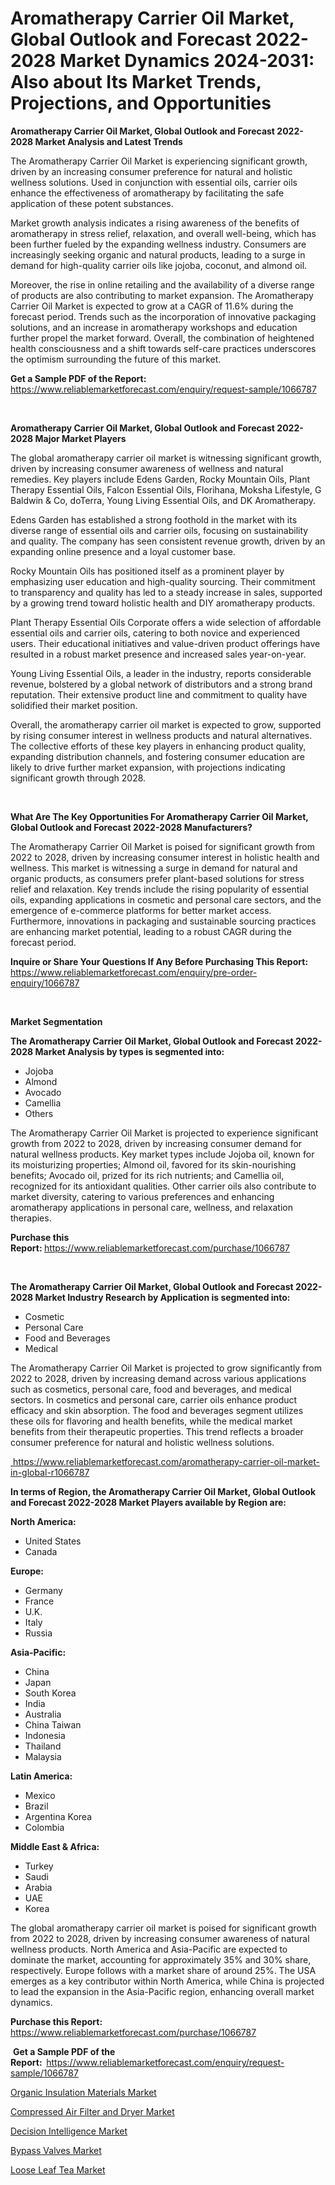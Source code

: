 <p><h1>Aromatherapy Carrier Oil Market, Global Outlook and Forecast 2022-2028 Market Dynamics 2024-2031: Also about Its Market Trends, Projections, and Opportunities</h1></p><p><strong>Aromatherapy Carrier Oil Market, Global Outlook and Forecast 2022-2028 Market Analysis and Latest Trends</strong></p>
<p><p>The Aromatherapy Carrier Oil Market is experiencing significant growth, driven by an increasing consumer preference for natural and holistic wellness solutions. Used in conjunction with essential oils, carrier oils enhance the effectiveness of aromatherapy by facilitating the safe application of these potent substances. </p><p>Market growth analysis indicates a rising awareness of the benefits of aromatherapy in stress relief, relaxation, and overall well-being, which has been further fueled by the expanding wellness industry. Consumers are increasingly seeking organic and natural products, leading to a surge in demand for high-quality carrier oils like jojoba, coconut, and almond oil.</p><p>Moreover, the rise in online retailing and the availability of a diverse range of products are also contributing to market expansion. The Aromatherapy Carrier Oil Market is expected to grow at a CAGR of 11.6% during the forecast period. Trends such as the incorporation of innovative packaging solutions, and an increase in aromatherapy workshops and education further propel the market forward. Overall, the combination of heightened health consciousness and a shift towards self-care practices underscores the optimism surrounding the future of this market.</p></p>
<p><strong>Get a Sample PDF of the Report:&nbsp;</strong> <a href="https://www.reliablemarketforecast.com/enquiry/request-sample/1066787">https://www.reliablemarketforecast.com/enquiry/request-sample/1066787</a></p>
<p>&nbsp;</p>
<p><strong>Aromatherapy Carrier Oil Market, Global Outlook and Forecast 2022-2028 Major Market Players</strong></p>
<p><p>The global aromatherapy carrier oil market is witnessing significant growth, driven by increasing consumer awareness of wellness and natural remedies. Key players include Edens Garden, Rocky Mountain Oils, Plant Therapy Essential Oils, Falcon Essential Oils, Florihana, Moksha Lifestyle, G Baldwin & Co, doTerra, Young Living Essential Oils, and DK Aromatherapy.</p><p>Edens Garden has established a strong foothold in the market with its diverse range of essential oils and carrier oils, focusing on sustainability and quality. The company has seen consistent revenue growth, driven by an expanding online presence and a loyal customer base.</p><p>Rocky Mountain Oils has positioned itself as a prominent player by emphasizing user education and high-quality sourcing. Their commitment to transparency and quality has led to a steady increase in sales, supported by a growing trend toward holistic health and DIY aromatherapy products.</p><p>Plant Therapy Essential Oils Corporate offers a wide selection of affordable essential oils and carrier oils, catering to both novice and experienced users. Their educational initiatives and value-driven product offerings have resulted in a robust market presence and increased sales year-on-year.</p><p>Young Living Essential Oils, a leader in the industry, reports considerable revenue, bolstered by a global network of distributors and a strong brand reputation. Their extensive product line and commitment to quality have solidified their market position.</p><p>Overall, the aromatherapy carrier oil market is expected to grow, supported by rising consumer interest in wellness products and natural alternatives. The collective efforts of these key players in enhancing product quality, expanding distribution channels, and fostering consumer education are likely to drive further market expansion, with projections indicating significant growth through 2028.</p></p>
<p>&nbsp;</p>
<p><strong>What Are The Key Opportunities For Aromatherapy Carrier Oil Market, Global Outlook and Forecast 2022-2028 Manufacturers?</strong></p>
<p><p>The Aromatherapy Carrier Oil Market is poised for significant growth from 2022 to 2028, driven by increasing consumer interest in holistic health and wellness. This market is witnessing a surge in demand for natural and organic products, as consumers prefer plant-based solutions for stress relief and relaxation. Key trends include the rising popularity of essential oils, expanding applications in cosmetic and personal care sectors, and the emergence of e-commerce platforms for better market access. Furthermore, innovations in packaging and sustainable sourcing practices are enhancing market potential, leading to a robust CAGR during the forecast period.</p></p>
<p><strong>Inquire or Share Your Questions If Any Before Purchasing This Report:</strong> <a href="https://www.reliablemarketforecast.com/enquiry/pre-order-enquiry/1066787">https://www.reliablemarketforecast.com/enquiry/pre-order-enquiry/1066787</a></p>
<p>&nbsp;</p>
<p><strong>Market Segmentation</strong></p>
<p><strong>The Aromatherapy Carrier Oil Market, Global Outlook and Forecast 2022-2028 Market Analysis by types is segmented into:</strong></p>
<p><ul><li>Jojoba</li><li>Almond</li><li>Avocado</li><li>Camellia</li><li>Others</li></ul></p>
<p><p>The Aromatherapy Carrier Oil Market is projected to experience significant growth from 2022 to 2028, driven by increasing consumer demand for natural wellness products. Key market types include Jojoba oil, known for its moisturizing properties; Almond oil, favored for its skin-nourishing benefits; Avocado oil, prized for its rich nutrients; and Camellia oil, recognized for its antioxidant qualities. Other carrier oils also contribute to market diversity, catering to various preferences and enhancing aromatherapy applications in personal care, wellness, and relaxation therapies.</p></p>
<p><strong>Purchase this Report:&nbsp;</strong><a href="https://www.reliablemarketforecast.com/purchase/1066787">https://www.reliablemarketforecast.com/purchase/1066787</a></p>
<p>&nbsp;</p>
<p><strong>The Aromatherapy Carrier Oil Market, Global Outlook and Forecast 2022-2028 Market Industry Research by Application is segmented into:</strong></p>
<p><ul><li>Cosmetic</li><li>Personal Care</li><li>Food and Beverages</li><li>Medical</li></ul></p>
<p><p>The Aromatherapy Carrier Oil Market is projected to grow significantly from 2022 to 2028, driven by increasing demand across various applications such as cosmetics, personal care, food and beverages, and medical sectors. In cosmetics and personal care, carrier oils enhance product efficacy and skin absorption. The food and beverages segment utilizes these oils for flavoring and health benefits, while the medical market benefits from their therapeutic properties. This trend reflects a broader consumer preference for natural and holistic wellness solutions.</p></p>
<p><a href="https://www.reliablemarketforecast.com/aromatherapy-carrier-oil-market-in-global-r1066787">&nbsp;https://www.reliablemarketforecast.com/aromatherapy-carrier-oil-market-in-global-r1066787</a></p>
<p><strong>In terms of Region, the Aromatherapy Carrier Oil Market, Global Outlook and Forecast 2022-2028 Market Players available by Region are:</strong></p>
<p>
    <p> <strong> North America: </strong>
        <ul>
            <li>United States</li>
            <li>Canada</li>
        </ul>
        </p> 
    <p> <strong> Europe: </strong>
        <ul>
            <li>Germany</li>
            <li>France</li>
            <li>U.K.</li>
            <li>Italy</li>
            <li>Russia</li>
        </ul>
        </p> 
    <p> <strong> Asia-Pacific: </strong>
        <ul>
            <li>China</li>
            <li>Japan</li>
            <li>South Korea</li>
            <li>India</li>
            <li>Australia</li>
            <li>China Taiwan</li>
            <li>Indonesia</li>
            <li>Thailand</li>
            <li>Malaysia</li>
        </ul>
        </p> 
    <p> <strong> Latin America: </strong>
        <ul>
            <li>Mexico</li>
            <li>Brazil</li>
            <li>Argentina Korea</li>
            <li>Colombia</li>
        </ul>
        </p> 
    <p> <strong> Middle East & Africa: </strong>
        <ul>
            <li>Turkey</li>
            <li>Saudi</li>
            <li>Arabia</li>
            <li>UAE</li>
            <li>Korea</li>
        </ul>
    </p>
    </p>
<p><p>The global aromatherapy carrier oil market is poised for significant growth from 2022 to 2028, driven by increasing consumer awareness of natural wellness products. North America and Asia-Pacific are expected to dominate the market, accounting for approximately 35% and 30% share, respectively. Europe follows with a market share of around 25%. The USA emerges as a key contributor within North America, while China is projected to lead the expansion in the Asia-Pacific region, enhancing overall market dynamics.</p></p>
<p><strong>Purchase this Report: </strong><a href="https://www.reliablemarketforecast.com/purchase/1066787">https://www.reliablemarketforecast.com/purchase/1066787</a></p>
<p>&nbsp;<strong>Get a Sample PDF of the Report:&nbsp;&nbsp;</strong><a href="https://www.reliablemarketforecast.com/enquiry/request-sample/1066787">https://www.reliablemarketforecast.com/enquiry/request-sample/1066787</a></p>
<p><strong></strong></p>
<p><p><a href="https://issuu.com/reportprime-2/docs/organic-insulation-materials-market_994171322d85dc">Organic Insulation Materials Market</a></p><p><a href="https://www.linkedin.com/pulse/compressed-air-filter-dryer-market-size-share-competitive-landscape-okuyf?trackingId=bhJa3e%2FhSE68a1ha8HEuzQ%3D%3D">Compressed Air Filter and Dryer Market</a></p><p><a href="https://www.linkedin.com/pulse/unlocking-growth-potential-market-strategic-analysis-decision-ck52e?trackingId=q7RnTXNrR5imll4tGEBJSA%3D%3D">Decision Intelligence Market</a></p><p><a href="https://medium.com/@dorothybrooks53/the-bypass-valves-market-has-grown-significantly-as-a-result-of-several-important-causes-9821558bc7ce">Bypass Valves Market</a></p><p><a href="https://medium.com/@lawrencekelley6262/this-report-aims-to-provide-a-comprehensive-presentation-of-the-global-market-for-loose-leaf-tea-a21860ce6669">Loose Leaf Tea Market</a></p></p>